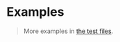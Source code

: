 # Examples

> More examples in [the test files](https://github.com/string-data-structure/fibonacci-string/tree/main/test/src).
